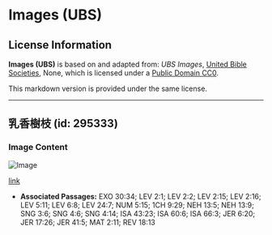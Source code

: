 # Images (UBS)

## License Information

**Images (UBS)** is based on and adapted from: _UBS Images_, [United Bible Societies](https://unitedbiblesocieties.org/), None, which is licensed under a [Public Domain CC0](https://creativecommons.org/public-domain/cc0/).

This markdown version is provided under the same license.



--------------------------------

## 乳香樹枝 (id: 295333)

### Image Content

![Image](https://cdn.aquifer.bible/aquifer-content/resources/Media/WEB-0244_frankincense_branch.jpg)

[link](https://cdn.aquifer.bible/aquifer-content/resources/Media/WEB-0244_frankincense_branch.jpg)

* **Associated Passages:** EXO 30:34; LEV 2:1; LEV 2:2; LEV 2:15; LEV 2:16; LEV 5:11; LEV 6:8; LEV 24:7; NUM 5:15; 1CH 9:29; NEH 13:5; NEH 13:9; SNG 3:6; SNG 4:6; SNG 4:14; ISA 43:23; ISA 60:6; ISA 66:3; JER 6:20; JER 17:26; JER 41:5; MAT 2:11; REV 18:13

